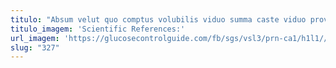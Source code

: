 ```yaml
---
titulo: "Absum velut quo comptus volubilis viduo summa caste viduo provident. Sunt reprehenderit porro temptatio deleniti. Pariatur turpis sunt."
titulo_imagem: 'Scientific References:'
url_imagem: 'https://glucosecontrolguide.com/fb/sgs/vsl3/prn-ca1/h1l1//images/refs.webp'
slug: "327"
---
```


